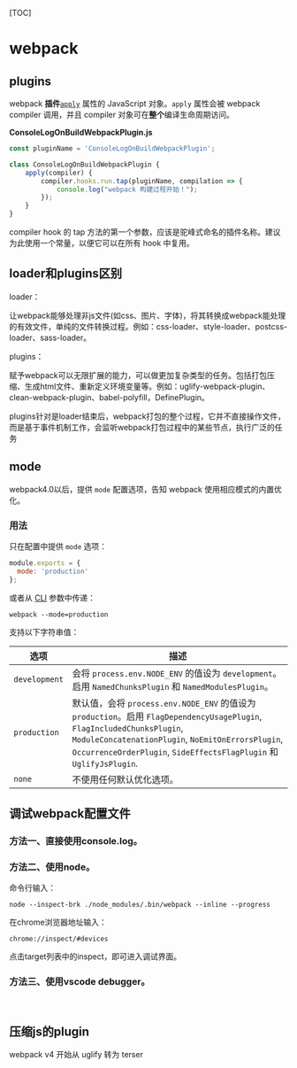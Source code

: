 [TOC]

# webpack



## plugins

webpack **插件**[`apply`](https://developer.mozilla.org/en-US/docs/Web/JavaScript/Reference/Global_Objects/Function/apply) 属性的 JavaScript 对象。`apply` 属性会被 webpack compiler 调用，并且 compiler 对象可在**整个**编译生命周期访问。

**ConsoleLogOnBuildWebpackPlugin.js**

```js
const pluginName = 'ConsoleLogOnBuildWebpackPlugin';

class ConsoleLogOnBuildWebpackPlugin {
    apply(compiler) {
        compiler.hooks.run.tap(pluginName, compilation => {
            console.log("webpack 构建过程开始！");
        });
    }
}
```

compiler hook 的 tap 方法的第一个参数，应该是驼峰式命名的插件名称。建议为此使用一个常量，以便它可以在所有 hook 中复用。



## loader和plugins区别

loader：

让webpack能够处理非js文件(如css、图片、字体)，将其转换成webpack能处理的有效文件，单纯的文件转换过程。例如：css-loader、style-loader、postcss-loader、sass-loader。

plugins：

赋予webpack可以无限扩展的能力，可以做更加复杂类型的任务。包括打包压缩、生成html文件、重新定义环境变量等。例如：uglify-webpack-plugin、clean-webpack-plugin、babel-polyfill，DefinePlugin。

plugins针对是loader结束后，webpack打包的整个过程，它并不直接操作文件，而是基于事件机制工作，会监听webpack打包过程中的某些节点，执行广泛的任务



## mode

webpack4.0以后，提供 `mode` 配置选项，告知 webpack 使用相应模式的内置优化。



### 用法

只在配置中提供 `mode` 选项：

```js
module.exports = {
  mode: 'production'
};
```



或者从 [CLI](https://www.webpackjs.com/api/cli/) 参数中传递：

```shell
webpack --mode=production
```



支持以下字符串值：

| 选项          | 描述                                                         |
| ------------- | ------------------------------------------------------------ |
| `development` | 会将 `process.env.NODE_ENV` 的值设为 `development`。启用 `NamedChunksPlugin` 和 `NamedModulesPlugin`。 |
| `production`  | 默认值，会将 `process.env.NODE_ENV` 的值设为 `production`。启用 `FlagDependencyUsagePlugin`, `FlagIncludedChunksPlugin`, `ModuleConcatenationPlugin`, `NoEmitOnErrorsPlugin`, `OccurrenceOrderPlugin`, `SideEffectsFlagPlugin` 和 `UglifyJsPlugin`. |
| `none`        | 不使用任何默认优化选项。                                     |



## 调试webpack配置文件

### 方法一、直接使用console.log。



### 方法二、使用node。

命令行输入：

```shell
node --inspect-brk ./node_modules/.bin/webpack --inline --progress
```



在chrome浏览器地址输入：

```shell
chrome://inspect/#devices
```



点击target列表中的inspect，即可进入调试界面。



### 方法三、使用vscode debugger。

​		

## 压缩js的plugin

webpack v4 开始从 uglify 转为 terser





